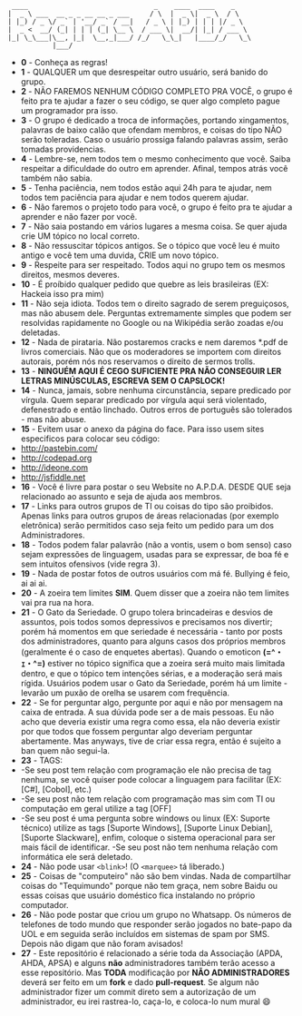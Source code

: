      ____                               _    ____  ____    _    
    |  _ \ ___  __ _ _ __ __ _ ___     / \  |  _ \|  _ \  / \   
    | |_) / _ \/ _` | '__/ _` / __|   / _ \ | |_) | | | |/ _ \  
    |  _ <  __/ (_| | | | (_| \__ \  / ___ \|  __/| |_| / ___ \ 
    |_| \_\___|\__, |_|  \__,_|___/ /_/   \_\_|   |____/_/   \_\
               |___/                                            

*   **0** - Conheça as regras!
*   **1** - QUALQUER um que desrespeitar outro usuário, será banido do grupo.
*   **2** - NÃO FAREMOS NENHUM CÓDIGO COMPLETO PRA VOCÊ, o grupo é feito pra te ajudar a fazer o seu código, se quer   algo completo pague um programador pra isso.
*   **3** - O grupo é dedicado a troca de informações, portando xingamentos, palavras de baixo calão que ofendam membros, e coisas do tipo NÃO serão toleradas. Caso o usuário prossiga falando palavras assim, serão tomadas providencias.
*   **4** - Lembre-se, nem todos tem o mesmo conhecimento que você. Saiba respeitar a dificuldade do outro em aprender. Afinal, tempos atrás você também não sabia.
*   **5** - Tenha paciência, nem todos estão aqui 24h para te ajudar, nem todos tem paciência para ajudar e nem todos querem ajudar.
*   **6** - Não faremos o projeto todo para você, o grupo é feito pra te ajudar a aprender e não fazer por você.
*   **7** - Não saia postando em vários lugares a mesma coisa. Se quer ajuda crie UM tópico no local correto.
*   **8** - Não ressuscitar tópicos antigos. Se o tópico que você leu é muito antigo e você tem uma duvida, CRIE um novo tópico.
*   **9** - Respeite para ser respeitado. Todos aqui no grupo tem os mesmos direitos, mesmos deveres.
*   **10** - É proíbido qualquer pedido que quebre as leis brasileiras (EX: Hackeia isso pra mim)
*   **11** - Não seja idiota. Todos tem o direito sagrado de serem preguiçosos, mas não abusem dele. Perguntas extremamente simples que podem ser resolvidas rapidamente no Google ou na Wikipédia serão zoadas e/ou deletadas.
*   **12** - Nada de pirataria. Não postaremos cracks e nem daremos *.pdf de livros comerciais. Não que os moderadores se importem com direitos autorais, porém nós nos reservamos o direito de sermos trolls.
*   **13** - **NINGUÉM AQUI É CEGO SUFICIENTE PRA NÃO CONSEGUIR LER LETRAS MINÚSCULAS, ESCREVA SEM O CAPSLOCK!**
*   **14** - Nunca, jamais, sobre nenhuma circunstância, separe predicado por vírgula. Quem separar predicado por vírgula aqui será violentado, defenestrado e então linchado. Outros erros de português são tolerados - mas não abuse.
*   **15** - Evitem usar o anexo da página do face. Para isso usem sites especificos para colocar seu código: 
  * http://pastebin.com/
  * http://codepad.org
  * http://ideone.com
  * http://jsfiddle.net
*   **16** - Você é livre para postar o seu Website no A.P.D.A. DESDE QUE seja relacionado ao assunto e seja de ajuda aos membros.
*   **17** - Links para outros grupos de TI ou coisas do tipo são proibidos. Apenas links para outros grupos de áreas relacionadas (por exemplo eletrônica) serão permitidos caso seja feito um pedido para um dos Administradores.
*   **18** - Todos podem falar palavrão (não a vontis, usem o bom senso) caso sejam expressões de linguagem, usadas para se expressar, de boa fé e sem intuitos ofensivos (vide regra 3).
*   **19** - Nada de postar fotos de outros usuários com má fé. Bullying é feio, ai ai ai.
*   **20** - A zoeira tem limites **SIM**. Quem disser que a zoeira não tem limites vai pra rua na hora.
*   **21** - O Gato da Seriedade.
O grupo tolera brincadeiras e desvios de assuntos, pois todos somos depressivos e precisamos nos divertir; porém há momentos em que seriedade é necessária - tanto por posts dos administradores, quanto para alguns casos dos próprios membros (geralmente é o caso de enquetes abertas).
Quando o emoticon **(=^・ｪ・^=)** estiver no tópico significa que a zoeira será muito mais limitada dentro, e que o tópico tem intenções sérias, e a moderação será mais rígida. Usuários podem usar o Gato da Seriedade, porém há um limite - levarão um puxão de orelha se usarem com frequência.
*   **22** - Se for perguntar algo, pergunte por aqui e não por mensagem na caixa de entrada. A sua dúvida pode ser a de mais pessoas. Eu não acho que deveria existir uma regra como essa, ela não deveria existir por que todos que fossem perguntar algo deveriam perguntar abertamente. Mas anyways, tive de criar essa regra, então é sujeito a ban quem não segui-la.
*   **23** - TAGS:
  * -Se seu post tem relação com programação ele não precisa de tag nenhuma, se você quiser pode colocar a linguagem para facilitar (EX: [C#], [Cobol], etc.)
  * -Se seu post não tem relação com programação mas sim com TI ou computação em geral utilize a tag [OFF]
  * -Se seu post é uma pergunta sobre windows ou linux (EX: Suporte técnico) utilize as tags [Suporte Windows], [Suporte Linux Debian], [Suporte Slackware], enfim, coloque o sistema operacional para ser mais fácil de identificar.
-Se seu post não tem nenhuma relação com informática ele será deletado.
*   **24** - Não pode usar `<blink>`! (O `<marquee>` tá liberado.)
*   **25** - Coisas de "computeiro" não são bem vindas. Nada de compartilhar coisas do "Tequimundo" porque não tem graça, nem sobre Baidu ou essas coisas que usuário doméstico fica instalando no próprio computador.
*   **26** - Não pode postar que criou um grupo no Whatsapp. Os números de telefones de todo mundo que responder serão jogados no bate-papo da UOL e em seguida serão incluídos em sistemas de spam por SMS. Depois não digam que não foram avisados!
*   **27** - Este repositório é relacionado a série toda da Associação (APDA, AHDA, APSA) e alguns **não** administradores também terão acesso a esse repositório. Mas **TODA** modificação por **NÃO ADMINISTRADORES** deverá ser feito em um **fork** e dado **pull-request**. Se algum não administrador fizer um commit direto sem a autorização de um administrador, eu irei rastrea-lo, caça-lo, e coloca-lo num mural :smile:
